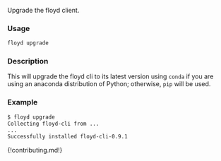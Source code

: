 Upgrade the floyd client.

### Usage
```bash
floyd upgrade
```

### Description
This will upgrade the floyd cli to its latest version using `conda` if you are
using an anaconda distribution of Python; otherwise, `pip` will be used.

### Example
```bash
$ floyd upgrade
Collecting floyd-cli from ...
...
Successfully installed floyd-cli-0.9.1
```

{!contributing.md!}
